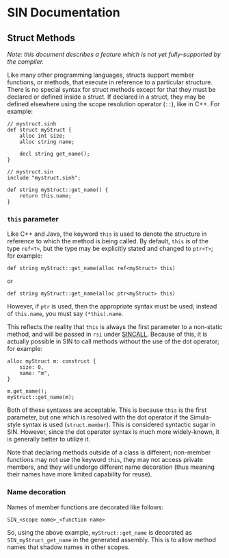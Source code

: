 # SIN Documentation

## Struct Methods

_Note: this document describes a feature which is not yet fully-supported by the compiler._

Like many other programming languages, structs support member functions, or methods, that execute in reference to a particular structure. There is no special syntax for struct methods except for that they must be declared or defined inside a struct. If declared in a struct, they may be defined elsewhere using the scope resolution operator (`::`), like in C++. For example:

    // mystruct.sinh
    def struct myStruct {
        alloc int size;
        alloc string name;

        decl string get_name();
    }

    // mystruct.sin
    include "mystruct.sinh";

    def string myStruct::get_name() {
        return this.name;
    }

### `this` parameter

Like C++ and Java, the keyword `this` is used to denote the structure in reference to which the method is being called. By default, `this` is of the type `ref<T>`, but the type may be explicitly stated and changed to `ptr<T>`; for example:

    def string myStruct::get_name(alloc ref<myStruct> this)

or

    def string myStruct::get_name(alloc ptr<myStruct> this)

However, if `ptr` is used, then the appropriate syntax must be used; instead of `this.name`, you must say `(*this).name`.

This reflects the reality that `this` is always the first parameter to a non-static method, and will be passed in `rsi` under [SINCALL](Calling%20Convention). Because of this, it is actually possible in SIN to call methods without the use of the dot operator; for example:

    alloc myStruct m: construct {
        size: 0,
        name: "m",
    }

    m.get_name();
    myStruct::get_name(m);

Both of these syntaxes are acceptable. This is because `this` is the first parameter, but one which is resolved with the dot operator if the Simula-style syntax is used (`struct.member`). This is considered syntactic sugar in SIN. However, since the dot operator syntax is much more widely-known, it is generally better to utilize it.

Note that declaring methods outside of a class is different; non-member functions may not use the keyword `this`, they may not access private members, and they will undergo different name decoration (thus meaning their names have more limited capability for reuse).

### Name decoration

Names of member functions are decorated like follows:

    SIN_<scope name>_<function name>

So, using the above example, `myStruct::get_name` is decorated as `SIN_myStruct_get_name` in the generated assembly. This is to allow method names that shadow names in other scopes.
